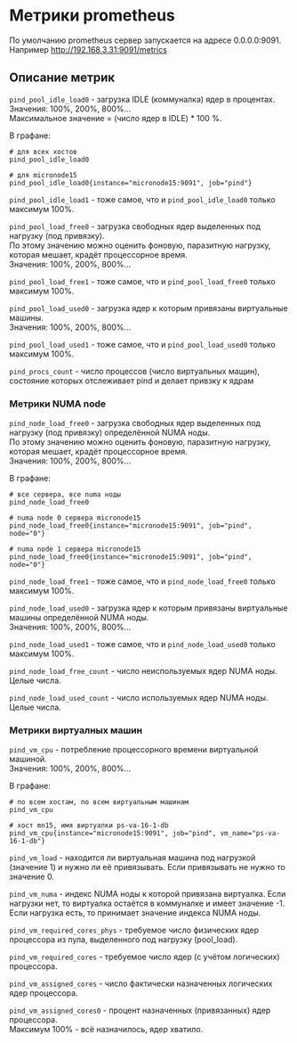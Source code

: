 # Метрики prometheus

По умолчанию prometheus сервер запускается на адресе 0.0.0.0:9091.    
Например http://192.168.3.31:9091/metrics

## Описание метрик

`pind_pool_idle_load0` - загрузка IDLE (коммуналка) ядер в процентах. Значения: 100%, 200%, 800%...   
Максимальное значение = (число ядер в IDLE) * 100 %.   

В графане:
```
# для всех хостов
pind_pool_idle_load0

# для micronode15
pind_pool_idle_load0{instance="micronode15:9091", job="pind"}
```

`pind_pool_idle_load1` - тоже самое, что и `pind_pool_idle_load0` только максимум 100%.

`pind_pool_load_free0` - загрузка свободных ядер выделенных под нагрузку (под привязку).   
По этому значению можно оценить фоновую, паразитную нагрузку, которая мешает, крадёт процессорное время.   
Значения: 100%, 200%, 800%...

`pind_pool_load_free1` - тоже самое, что и `pind_pool_load_free0` только максимум 100%.

`pind_pool_load_used0` - загрузка ядер к которым привязаны виртуальные машины.   
Значения: 100%, 200%, 800%...

`pind_pool_load_used1` - тоже самое, что и `pind_pool_load_used0` только максимум 100%.

`pind_procs_count` - число процессов (число виртуальных мащин), состояние которых отслеживает
pind и делает привзку к ядрам

### Метрики NUMA node

`pind_node_load_free0` -  загрузка свободных ядер выделенных под нагрузку (под привязку) определённой NUMA ноды.      
По этому значению можно оценить фоновую, паразитную нагрузку, которая мешает, крадёт процессорное время.   
Значения: 100%, 200%, 800%...

В графане:
```
# все сервера, все numa ноды
pind_node_load_free0

# numa node 0 сервера micronode15
pind_node_load_free0{instance="micronode15:9091", job="pind", node="0"}

# numa node 1 сервера micronode15
pind_node_load_free0{instance="micronode15:9091", job="pind", node="0"}
```

`pind_node_load_free1` - тоже самое, что и `pind_node_load_free0` только максимум 100%.

`pind_node_load_used0` -  загрузка ядер к которым привязаны виртуальные машины определённой NUMA ноды.      
Значения: 100%, 200%, 800%...

`pind_node_load_used1` - тоже самое, что и `pind_node_load_used0` только максимум 100%.

`pind_node_load_free_count` - число неиспользуемых ядер NUMA ноды.    
Целые числа.

`pind_node_load_used_count` - число используемых ядер NUMA ноды.   
Целые числа.

### Метрики виртуалных машин

`pind_vm_cpu` - потребление процессорного времени виртуальной машиной.   
Значения: 100%, 200%, 800%...

В графане:
```
# по всем хостам, по всем виртуальным машинам
pind_vm_cpu

# хост mn15, имя виртуалки ps-va-16-1-db
pind_vm_cpu{instance="micronode15:9091", job="pind", vm_name="ps-va-16-1-db"}
```

`pind_vm_load` - находится ли виртуальная машина под нагрузкой (значение 1) и нужно
ли её привязывать. Если привязывать не нужно то значение 0.

`pind_vm_numa` - индекс NUMA ноды к которой привязана виртуалка. Если нагрузки нет, 
то виртуалка остаётся в коммуналке и имеет значение -1. Если нагрузка есть, то
принимает значение индекса NUMA ноды.

`pind_vm_required_cores_phys` - требуемое число физических ядер процессора из пула,
выделенного под нагрузку (pool_load).

`pind_vm_required_cores` - требуемое число ядер (с учётом логических) процессора.

`pind_vm_assigned_cores` - число фактически назначенных логических ядер процессора.

`pind_vm_assigned_cores0` - процент назначенных (привязанных) ядер процессора.   
Максимум 100% - всё назначилось, ядер хватило.
